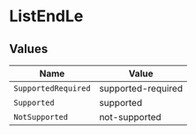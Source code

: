 # ListEndLe


## Values

| Name                | Value               |
| ------------------- | ------------------- |
| `SupportedRequired` | supported-required  |
| `Supported`         | supported           |
| `NotSupported`      | not-supported       |